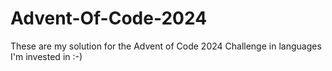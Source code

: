 # Advent-Of-Code-2024
These are my solution for the Advent of Code 2024 Challenge in languages I'm invested in :-)
